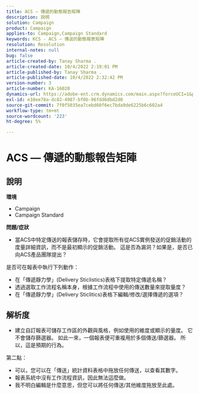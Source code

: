 ```yaml
---
title: ACS — 傳遞的動態報告矩陣
description: 說明
solution: Campaign
product: Campaign
applies-to: Campaign,Campaign Standard
keywords: KCS - ACS — 傳送的動態報表矩陣
resolution: Resolution
internal-notes: null
bug: false
article-created-by: Tanay Sharma .
article-created-date: 10/4/2022 2:19:01 PM
article-published-by: Tanay Sharma .
article-published-date: 10/4/2022 2:32:42 PM
version-number: 3
article-number: KA-16020
dynamics-url: https://adobe-ent.crm.dynamics.com/main.aspx?forceUCI=1&pagetype=entityrecord&etn=knowledgearticle&id=4296257c-ef43-ed11-bba2-0022480868ff
exl-id: e10ee78a-dc82-4987-bf0b-96fdd6dbd2d0
source-git-commit: 7f0f5035ea7cebd60f6ec7bda9de6225b6c602a4
workflow-type: tm+mt
source-wordcount: '223'
ht-degree: 5%

---
```


# ACS — 傳遞的動態報告矩陣

## 說明

<b>環境</b>
- Campaign
- Campaign Standard




<b>問題/症狀</b>

- 當ACS中特定傳送的報表儲存時，它會提取所有從ACS實例發送的促銷活動的度量詳細資訊，而不是最初顯示的促銷活動。 這是否為漏洞？如果是，是否已向ACS產品團隊提出？


是否可在報表中執行下列動作：

- 在「傳遞靜力學」(Delivery Sticlistics)表格下提取特定傳遞名稱？
- 透過選取工作流程名稱本身，根據工作流程中使用的傳送數量來提取量度？
- 在「傳遞靜力學」(Delivery Sticlitics)表格下編輯/修改/選擇傳遞的選項？





## 解析度


- 建立自訂報表可儲存工作區的外觀與風格，例如使用的維度或顯示的量度。 它不會儲存篩選器。 如此一來，一個報表便可重複用於多個傳送/篩選器。 所以，這是預期的行為。


第二點：



- 可以，您可以在「傳送」統計資料表格中拖放任何傳送，以查看其數字。
- 報表系統中沒有工作流程資訊，因此無法這麼做。
- 我不明白編輯是什麼意思，但您可以將任何傳送/其他維度拖放至此處。
